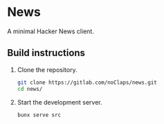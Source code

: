 # News

A minimal Hacker News client.

## Build instructions

1. Clone the repository.

   ```sh
   git clone https://gitlab.com/noClaps/news.git
   cd news/
   ```

2. Start the development server.

   ```sh
   bunx serve src
   ```
